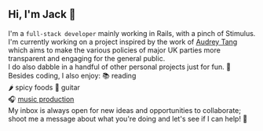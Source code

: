 ## Hi, I'm Jack 👋
I'm a `full-stack developer` mainly working in Rails, with a pinch of Stimulus.  
I'm currently working on a project inspired by the work of [Audrey Tang](https://80000hours.org/podcast/episodes/audrey-tang-what-we-can-learn-from-taiwan/) which aims to make the various policies of major UK parties more transparent and engaging for the general public.  
I do also dabble in a handful of other personal projects just for fun. 🥳  
Besides coding, I also enjoy:
📚 reading  
🌶️ spicy foods
🎸 guitar  
🎧 [music production](https://www.jvckmorvn.com/)  
My inbox is always open for new ideas and opportunities to collaborate; shoot me a message about what you're doing and let's see if I can help! 🚀
